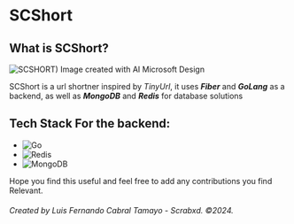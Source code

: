 # SCShort

## What is SCShort?
![SCSHORT)](https://github.com/user-attachments/assets/98f57918-176c-4e5f-ad32-7e1c2c88cee7)
Image created with AI Microsoft Design

SCShort is a url shortner inspired by *TinyUrl*, it uses ___Fiber___ and ***GoLang*** as a backend, as well as ***MongoDB*** and ***Redis*** for database solutions

## Tech Stack For the backend:

-  ![Go](https://img.shields.io/badge/go-%2300ADD8.svg?style=for-the-badge&logo=go&logoColor=white)
-  ![Redis](https://img.shields.io/badge/redis-%23DD0031.svg?style=for-the-badge&logo=redis&logoColor=white)
- ![MongoDB](https://img.shields.io/badge/MongoDB-%234ea94b.svg?style=for-the-badge&logo=mongodb&logoColor=white)


Hope you find this useful and feel free to add any contributions you find Relevant.

###### Created by Luis Fernando Cabral Tamayo - Scrabxd. ©2024.
